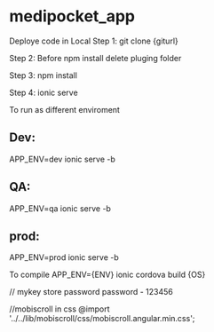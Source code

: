 # medipocket_app

Deploye code in Local
Step 1: git clone {giturl}

Step 2: Before npm install delete pluging folder 

Step 3: npm install

Step 4: ionic serve

To run as different enviroment 

Dev:
----

APP_ENV=dev ionic serve -b

QA:
---
APP_ENV=qa ionic serve -b

prod:
---
APP_ENV=prod ionic serve -b

To compile
APP_ENV={ENV} ionic cordova build {OS}


// mykey store password
password - 123456

//mobiscroll in css
@import '../../lib/mobiscroll/css/mobiscroll.angular.min.css';